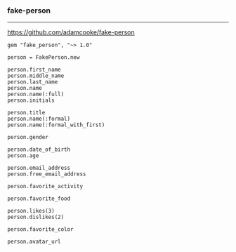 ### fake-person
---
https://github.com/adamcooke/fake-person

```
gem "fake_person", "~> 1.0"

```

```
person = FakePerson.new

person.first_name
person.middle_name
person.last_name
person.name
person.name(:full)
person.initials

person.title
person.name(:formal)
person.name(:formal_with_first)

person.gender

person.date_of_birth
person.age

person.email_address
person.free_email_address

person.favorite_activity

person.favorite_food

person.likes(3)
person.dislikes(2)

person.favorite_color

person.avatar_url

```


```
```



